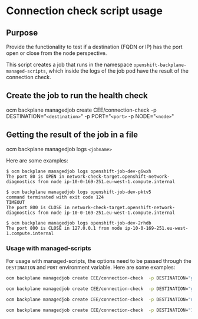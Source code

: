 # Connection check script usage

## Purpose

Provide the functionality to test if a destination (FQDN or IP) has the port open or close from the node perspective.

This script creates a job that runs in the namespace `openshift-backplane-managed-scripts`, which inside the logs of the job pod have the result of the connection check.


## Create the job to run the health check
ocm backplane managedjob create CEE/connection-check -p DESTINATION="`<destination>`" -p PORT="`<port>` -p NODE="`<node>`"

## Getting the result of the job in a file
ocm backplane managedjob logs `<jobname>`

Here are some examples:
  
```
$ ocm backplane managedjob logs openshift-job-dev-g6wxh
The port 80 is OPEN in network-check-target.openshift-network-diagnostics from node ip-10-0-169-251.eu-west-1.compute.internal
```

```
$ ocm backplane managedjob logs openshift-job-dev-pktv5
command terminated with exit code 124
TIMEOUT
The port 800 is CLOSE in network-check-target.openshift-network-diagnostics from node ip-10-0-169-251.eu-west-1.compute.internal
```

```
$ ocm backplane managedjob logs openshift-job-dev-2rhdb
The port 800 is CLOSE in 127.0.0.1 from node ip-10-0-169-251.eu-west-1.compute.internal

```

### Usage with managed-scripts

For usage with managed-scripts, the options need to be passed through the `DESTINATION` and `PORT` environment variable. Here are some examples: 

```bash
ocm backplane managedjob create CEE/connection-check  -p DESTINATION="google.com" -p PORT="4433"

ocm backplane managedjob create CEE/connection-check  -p DESTINATION="google.com" -p PORT="443"

ocm backplane managedjob create CEE/connection-check  -p DESTINATION="network-check-target.openshift-network-diagnostics" -p PORT="80"

ocm backplane managedjob create CEE/connection-check  -p DESTINATION="127.0.0.1" -p PORT="800" -p NODE=ip-10-0-169-251.eu-west-1.compute.internal
```
